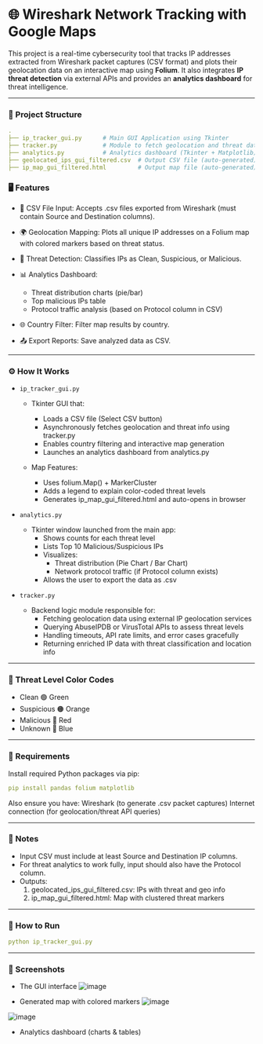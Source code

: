 # 🌐 Wireshark Network Tracking with Google Maps

This project is a real-time cybersecurity tool that tracks IP addresses extracted from Wireshark packet captures (CSV format) and plots their geolocation data on an interactive map using **Folium**. It also integrates **IP threat detection** via external APIs and provides an **analytics dashboard** for threat intelligence.

---

### 📁 Project Structure
```yaml
.
├── ip_tracker_gui.py      # Main GUI Application using Tkinter
├── tracker.py             # Module to fetch geolocation and threat data (uses APIs)
├── analytics.py           # Analytics dashboard (Tkinter + Matplotlib)
├── geolocated_ips_gui_filtered.csv  # Output CSV file (auto-generated)
├── ip_map_gui_filtered.html         # Output map file (auto-generated)

```

### 🖥️ Features
- 📂 CSV File Input: Accepts .csv files exported from Wireshark (must contain Source and Destination columns).
- 🌍 Geolocation Mapping: Plots all unique IP addresses on a Folium map with colored markers based on threat status.
- 🚨 Threat Detection: Classifies IPs as Clean, Suspicious, or Malicious.
- 📊 Analytics Dashboard:
  - Threat distribution charts (pie/bar)
  - Top malicious IPs table
  - Protocol traffic analysis (based on Protocol column in CSV)

- 🌐 Country Filter: Filter map results by country.
- 📤 Export Reports: Save analyzed data as CSV.

---

### ⚙️ How It Works

- `ip_tracker_gui.py`
  - Tkinter GUI that:
    - Loads a CSV file (Select CSV button)
    - Asynchronously fetches geolocation and threat info using tracker.py
    - Enables country filtering and interactive map generation
    - Launches an analytics dashboard from analytics.py

  - Map Features:
    - Uses folium.Map() + MarkerCluster
    - Adds a legend to explain color-coded threat levels
    - Generates ip_map_gui_filtered.html and auto-opens in browser

- `analytics.py`
  - Tkinter window launched from the main app:
    - Shows counts for each threat level
    - Lists Top 10 Malicious/Suspicious IPs
    - Visualizes:
      - Threat distribution (Pie Chart / Bar Chart)
      - Network protocol traffic (if Protocol column exists)
    - Allows the user to export the data as .csv

- `tracker.py`
  - Backend logic module responsible for:
    - Fetching geolocation data using external IP geolocation services
    - Querying AbuseIPDB or VirusTotal APIs to assess threat levels
    - Handling timeouts, API rate limits, and error cases gracefully
    - Returning enriched IP data with threat classification and location info
      
---

### 🧠 Threat Level Color Codes
- Clean	🟢 Green
- Suspicious	🟠 Orange
- Malicious	🔴 Red
- Unknown	🔵 Blue

---

### 📌 Requirements
Install required Python packages via pip:
```yaml
pip install pandas folium matplotlib
```
Also ensure you have:
Wireshark (to generate .csv packet captures)
Internet connection (for geolocation/threat API queries)

---

### 📝 Notes
- Input CSV must include at least Source and Destination IP columns.
- For threat analytics to work fully, input should also have the Protocol column.
- Outputs:
  1. geolocated_ips_gui_filtered.csv: IPs with threat and geo info
  2. ip_map_gui_filtered.html: Map with clustered threat markers

---

### 🚀 How to Run
```yaml
python ip_tracker_gui.py
```

---

### 📸 Screenshots 

- The GUI interface
  ![image](https://github.com/user-attachments/assets/f46a2a6a-98f8-402a-8b0e-c97e53dd17b6)


- Generated map with colored markers
 ![image](https://github.com/user-attachments/assets/f45a1766-f66c-4f25-8d4e-f7c809ac16c0)

 ![image](https://github.com/user-attachments/assets/4e3ea78b-c31a-4712-a2a9-218e4a2c113b)



- Analytics dashboard (charts & tables)

